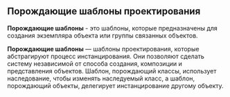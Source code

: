 ## Порождающие шаблоны проектирования

**Порождающие шаблоны** - это шаблоны, которые предназначены для создания экземпляра объекта или группы 
связанных объектов.

**Порождающие шаблоны** — шаблоны проектирования, которые абстрагируют процесс инстанцирования. 
Они позволяют сделать систему независимой от способа создания, композиции и представления объектов. 
Шаблон, порождающий классы, использует наследование, чтобы изменять наследуемый класс, а шаблон, 
порождающий объекты, делегирует инстанцирование другому объекту.